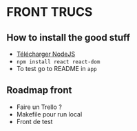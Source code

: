 # FRONT TRUCS

## How to install the good stuff

* [Télécharger NodeJS](https://nodejs.org/download/release/latest/node-v15.13.0-x64.msi)
* `npm install react react-dom`
* To test go to README in `app`

## Roadmap front

* Faire un Trello ?
* Makefile pour run local 
* Front de test
